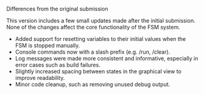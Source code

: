 Differences from the original submission

This version includes a few small updates made after the initial submission. None of the changes affect the core functionality of the FSM system.

- Added support for resetting variables to their initial values when the FSM is stopped manually.
- Console commands now with a slash prefix (e.g. /run, /clear).
- Log messages were made more consistent and informative, especially in error cases such as build failures.
- Slightly increased spacing between states in the graphical view to improve readability.
- Minor code cleanup, such as removing unused debug output.
